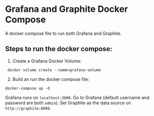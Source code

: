 # Grafana and Graphite Docker Compose
A docker compose file to run both Grafana and Graphite. 

## Steps to run the docker compose:
1. Create a Grafana Docker Volume:
```
 docker volume create --name=grafana-volume
```

2. Build an run the docker compose file:
```
docker-compose up -d
```

Grafana runs on `localhost:3000`. Go to Grafana (default username and password are both `admin`). 
Set Graphite as the data source on `http://graphite:8080`. 
